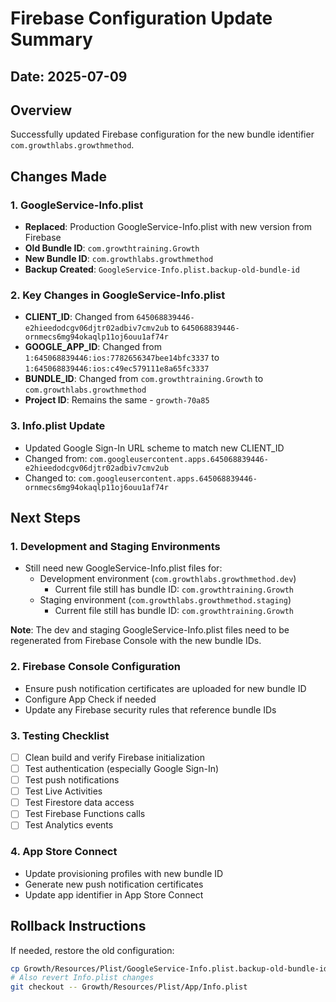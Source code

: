 # Firebase Configuration Update Summary

## Date: 2025-07-09

## Overview
Successfully updated Firebase configuration for the new bundle identifier `com.growthlabs.growthmethod`.

## Changes Made

### 1. GoogleService-Info.plist
- **Replaced**: Production GoogleService-Info.plist with new version from Firebase
- **Old Bundle ID**: `com.growthtraining.Growth`
- **New Bundle ID**: `com.growthlabs.growthmethod`
- **Backup Created**: `GoogleService-Info.plist.backup-old-bundle-id`

### 2. Key Changes in GoogleService-Info.plist
- **CLIENT_ID**: Changed from `645068839446-e2hieedodcgv06djtr02adbiv7cmv2ub` to `645068839446-ornmecs6mg94okaqlp11oj6ouu1af74r`
- **GOOGLE_APP_ID**: Changed from `1:645068839446:ios:7782656347bee14bfc3337` to `1:645068839446:ios:c49ec579111e8a65fc3337`
- **BUNDLE_ID**: Changed from `com.growthtraining.Growth` to `com.growthlabs.growthmethod`
- **Project ID**: Remains the same - `growth-70a85`

### 3. Info.plist Update
- Updated Google Sign-In URL scheme to match new CLIENT_ID
- Changed from: `com.googleusercontent.apps.645068839446-e2hieedodcgv06djtr02adbiv7cmv2ub`
- Changed to: `com.googleusercontent.apps.645068839446-ornmecs6mg94okaqlp11oj6ouu1af74r`

## Next Steps

### 1. Development and Staging Environments
- Still need new GoogleService-Info.plist files for:
  - Development environment (`com.growthlabs.growthmethod.dev`)
    - Current file still has bundle ID: `com.growthtraining.Growth`
  - Staging environment (`com.growthlabs.growthmethod.staging`)
    - Current file still has bundle ID: `com.growthtraining.Growth`
  
**Note**: The dev and staging GoogleService-Info.plist files need to be regenerated from Firebase Console with the new bundle IDs.

### 2. Firebase Console Configuration
- Ensure push notification certificates are uploaded for new bundle ID
- Configure App Check if needed
- Update any Firebase security rules that reference bundle IDs

### 3. Testing Checklist
- [ ] Clean build and verify Firebase initialization
- [ ] Test authentication (especially Google Sign-In)
- [ ] Test push notifications
- [ ] Test Live Activities
- [ ] Test Firestore data access
- [ ] Test Firebase Functions calls
- [ ] Test Analytics events

### 4. App Store Connect
- Update provisioning profiles with new bundle ID
- Generate new push notification certificates
- Update app identifier in App Store Connect

## Rollback Instructions
If needed, restore the old configuration:
```bash
cp Growth/Resources/Plist/GoogleService-Info.plist.backup-old-bundle-id Growth/Resources/Plist/GoogleService-Info.plist
# Also revert Info.plist changes
git checkout -- Growth/Resources/Plist/App/Info.plist
```